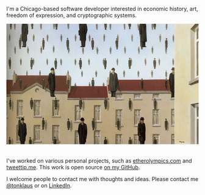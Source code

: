 I'm a Chicago-based software developer interested in economic history, art, freedom of expression, and cryptographic systems. 

<center>
<img src="/magritte.jpg" alt="magritte" style="width: 650px;" style="float: center;"/>
</center>
<br>

I've worked on various personal projects, such as [etherolympics.com](https://etherolympics.com) and [tweettip.me](https://tweettip.me). This work is open source [on my GitHub](https://github.com/toneloc).  

I welcome people to contact me with thoughts and ideas. Please contact me [@tonklaus](https://twitter.com/tonklaus) or on [LinkedIn](https://linkedin.com/in/tonyklausing).